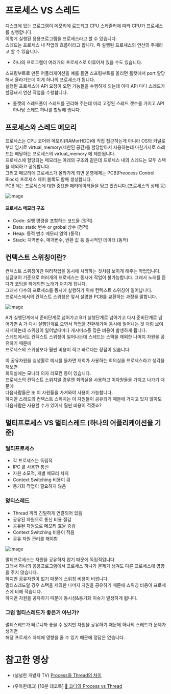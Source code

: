 # 프로세스 VS 스레드
디스크에 있는 프로그램이 메모리에 로드되고 CPU 스케줄러에 따라 CPU가 프로세스를 실행합니다.  
이렇게 실행된 응용프로그램을 프로세스라고 할 수 있습니다.  
스레드는 프로세스 내 작업의 흐름이라고 합니다. 즉 실행된 프로세스의 연산의 주체라고 할 수 있습니다.  
* 하나의 프로그램이 여러개의 프로세스로 이루어져 있을 수도 있습니다.

스프링부트로 만든 어플리케이션을 예를 들면 스프링부트를 올리면 톰캣에서 port 할당해서 올라가는데 이게 하나의 프로세스가 됩니다.  
실행된 프로세스에 API 요청이 오면 기능들을 수행하게 되는데 이때 API 마다 스레드가 할당돼서 연산 작업을 수행합니다.  
* 톰캣의 스레드풀이 스레드를 관리해 주는데 미리 고정된 스레드 갯수를 가지고 API 하나당 스레드 하나를 할당해 줍니다.

## 프로세스와 스레드 메모리
프로세스는 CPU 코어와 메모리(RAMorHDD)에 직접 접근하는게 아니라 OS의 커널로부터 임시로 virtual_memory(제한된 공간)를 할당받아서 사용하는데 마찬가지로 스레드는 해당하는 프로세스의 virtual_memory 에 제한됩니다.  
프로세스에 할당되는 메모리는 아래의 구조와 같은데 프로세스 내의 스레드는 모두 스택을 제외하고 공유합니다.  
그리고 메모리에 프로세스가 올라가게 되면 운영체제는 PCB(Preocess Control Block) 프로세스 제어 블록도 함께 생성합니다.  
PCB 에는 프로세스에 대한 중요한 메타데이터들을 담고 있습니다.(프로세스의 상태 등)  

![image](https://github.com/ABOUT-Study/WIL/assets/68458092/45cb02f7-9443-4417-ab0d-fe4d49ace137)

#### 프로세스 메모리 구조
- Code: 실행 명령을 포함하는 코드들 (정적)
- Data: static 변수 or grobal 상수 (정적)
- Heap: 동적 변수 메모리 영역 (동적)
- Stack: 지역변수, 매개변수, 반환 값 등 일시적인 데이터 (동적)

## 컨텍스트 스위칭이란?
컨텍스트 스위칭이란 여러작업을 동시에 처리하는 것처럼 보이게 해주는 작업입니다.  
싱글코어 기준으로 여러개의 프로세스는 동시에 작업이 불가능합니다. 그래서 노래를 듣다가 코딩을 하게되면 노래가 꺼지게 됩니다.  
그래서 다수의 프로세스를 동시에 실행하기 위해 컨텍스트 스위칭이 일어납니다.  
프로세스에서의 컨텍스트 스위칭은 앞서 설명한 PCB를 교환하는 과정을 말합니다.  

![image](https://github.com/ABOUT-Study/WIL/assets/68458092/9ed8a3a8-f6e9-405b-9723-4ce82dc4335c)

A가 실행단계에서 준비단계로 넘어가고 B가 실행단계로 넘어가고 다시 준비단계로 넘어가면 A 가 다시 실행단계로 오면서 작업을 전환해가며 동시에 일어나는 것 처럼 보여지게하는데 스위칭이 일어날때마다 캐시미스등 많은 비용이 발생하게 됩니다.  
스레드에서도 컨텍스트 스위칭이 일어나는데 스레드는 스택을 제외한 나머지 자원을 공유하기 때문에  
프로세스의 스위칭보다 훨씬 비용이 적고 빠르다는 장점이 있습니다.

이 공유자원을 실생활로 예시를 들자면 저희가 사용하는 회의실을 프로세스라고 생각을 해보면  
회의실에는 모니터 의자 리모컨 등이 있습니다.  
프로세스의 컨텍스트 스위치일 경우엔 회의실을 사용하고 이자원들을 가지고 나가기 때문에  
다음사람들은 또 이 자원들을 가져와야 사용이 가능합니다.  
하지만 스레드의 컨텍스트 스위치는 이 자원들이 공유되기 때문에 가지고 있지 않아도  
다음사람은 사용할 수가 있어서 훨씬 비용이 적겠죠?

## 멀티프로세스 VS 멀티스레드 (하나의 어플리케이션을 기준)
### 멀티프로세스
- 각 프로세스는 독립적
- IPC 를 사용한 통신
- 자원 소모적, 개별 메모리 차지
- Context Switching 비용이 큼
- 동기화 작업이 필요하지 않음
### 멅티스레드
- Thread 끼리 긴밀하게 연결되어 있음
- 공유된 자원으로 통신 비용 절감
- 공유된 자원으로 메모리 효율 증감
- Context Switching 비용이 적음
- 공유 자원 관리를 해야함

![image](https://github.com/ABOUT-Study/WIL/assets/68458092/793f5101-6d0f-4f41-8161-1deba812f3ad)

멀티프로세스는 자원을 공유하지 않기 때문에 독립적입니다.  
그래서 하나의 응용프로그램에서 프로세스 하나가 문제가 생겨도 다른 프로세스에 영향을 주지 않습니다.  
하지만 공유자원이 없기 때문에 스위칭 비용이 비쌉니다.  
멀티스레드일 경우 스택을 제외한 나머지 자원을 공유하기 때문에 스위칭 비용이 프로세스에 비해 적습니다.  
하지만 자원을 공유하기 때문에 동시성&동기화 이슈가 발생하게 됩니다.  

### 그럼 멀티스레드가 좋은거 아닌가?
멀티스레드가 빠르니까 좋을 수 있지만 자원을 공유하기 때문에 하나의 스레드가 문제가 생기면  
해당 프로세스 자체에 영향을 줄 수 있기 때문에 정답은 없습니다.  

# 참고한 영상
- (널널한 개발자 TV) [Process와 Thread의 차이](https://www.youtube.com/watch?v=x-Lp-h_pf9Q)

- (우아한테크) [10분 테코톡] [🌷 코다의 Process vs Thread](https://www.youtube.com/watch?v=1grtWKqTn50&t=471s)
